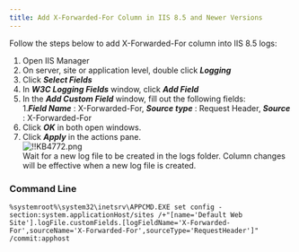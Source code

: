 ```yaml
---
title: Add X-Forwarded-For Column in IIS 8.5 and Newer Versions
---
```

Follow the steps below to add X-Forwarded-For column into IIS 8.5 logs:
1. Open IIS Manager
1. On server, site or application level, double click ***Logging***
1. Click ***Select Fields***
1. In ***W3C Logging Fields*** window, click ***Add Field***
1. In the ***Add Custom Field*** window, fill out the following fields:  
    1.***Field Name*** : X-Forwarded-For, ***Source type*** : Request Header, ***Source*** : X-Forwarded-For
1. Click ***OK*** in both open windows.
1. Click ***Apply*** in the actions pane.  
![!!KB4772.png](/img/en/kb/KB4772.png)  
Wait for a new log file to be created in the logs folder. Column changes will be effective when a new log file is created.
### Command Line

```
%systemroot%\system32\inetsrv\APPCMD.EXE set config -section:system.applicationHost/sites /+"[name='Default Web Site'].logFile.customFields.[logFieldName='X-Forwarded-For',sourceName='X-Forwarded-For',sourceType='RequestHeader']" /commit:apphost
```